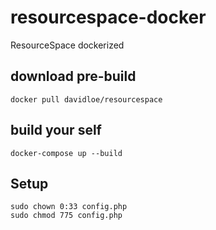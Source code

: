 # resourcespace-docker

ResourceSpace dockerized

## download pre-build

```
docker pull davidloe/resourcespace
```

## build your self

```
docker-compose up --build
```

## Setup

```
sudo chown 0:33 config.php
sudo chmod 775 config.php
```
